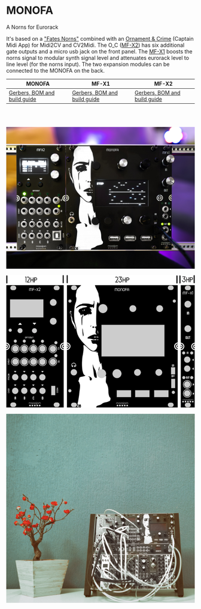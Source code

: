 # MONOFA
A Norns for Eurorack

It's based on a ["Fates Norns"](https://github.com/okyeron/fates) combined with an [Ornament & Crime](https://github.com/mxmxmx/O_C) (Captain Midi App) for Midi2CV and CV2Midi. The O_C ([MF-X2](MF-X2/)) has six additional gate outputs and a micro usb jack on the front panel. The [MF-X1](MF-X1/) boosts the norns signal to modular synth signal level and attenuates eurorack level to line level (for the norns input). The two expansion modules can be connected to the MONOFA on the back.

|MONOFA|MF-X1|MF-X2|
|----------|----------|----------|
|[Gerbers, BOM and build guide](MONOFA/)|[Gerbers, BOM and build guide](MF-X1/)|[Gerbers, BOM and build guide](MF-X2/)|

<br /><br />


![maasijam monofa](images/monofa_maasijam.jpg)

![maasijam monofa hp](images/HPs.png)

![maasijam monofa](images/maasijam_monofa.jpg)


